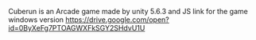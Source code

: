Cuberun is an Arcade game made by unity 5.6.3 and JS
link for the game windows version https://drive.google.com/open?id=0ByXeFg7PTOAGWXFkSGY2SHdvU1U
